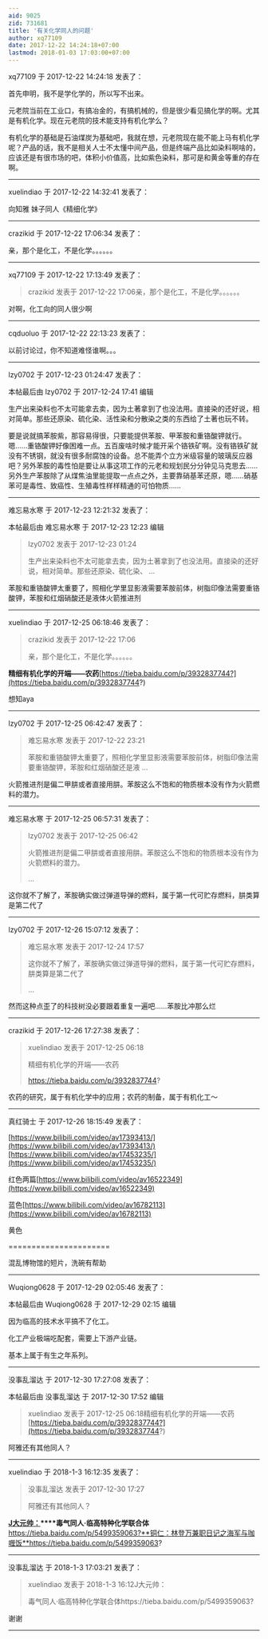 ```yaml
---
aid: 9025
zid: 731681
title: '有关化学同人的问题'
author: xq77109
date: 2017-12-22 14:24:18+07:00
lastmod: 2018-01-03 17:03:00+07:00
---
```


xq77109 于 2017-12-22 14:24:18 发表了：

首先申明，我不是学化学的，所以写不出来。

元老院当前在工业口，有搞冶金的，有搞机械的，但是很少看见搞化学的啊。尤其是有机化学。现在元老院的技术能支持有机化学么？

有机化学的基础是石油煤炭为基础吧，我就在想，元老院现在能不能上马有机化学呢？产品的话，我不是相关人士不太懂中间产品，但是终端产品比如染料啊啥的，应该还是有很市场的吧，体积小价值高，比如紫色染料，那可是和黄金等重的存在啊。

---------

xuelindiao 于 2017-12-22 14:32:41 发表了：

向知雅 妹子同人《精细化学》

---------

crazikid 于 2017-12-22 17:06:34 发表了：

亲，那个是化工，不是化学。。。。。。

---------

xq77109 于 2017-12-22 17:13:49 发表了：

> crazikid 发表于 2017-12-22 17:06亲，那个是化工，不是化学。。。。。。



对啊，化工向的同人很少啊

---------

cqduoluo 于 2017-12-22 22:13:23 发表了：

以前讨论过，你不知道难怪谁啊。。。

---------

lzy0702 于 2017-12-23 01:24:47 发表了：

本帖最后由 lzy0702 于 2017-12-24 17:41 编辑 

生产出来染料也不太可能拿去卖，因为土著拿到了也没法用。直接染的还好说，相对简单。那些还原染、硫化染、活性染和分散染之类的东西给了土著也玩不转。

要是说就搞苯胺紫，那容易得很，只要能提供苯胺、甲苯胺和重铬酸钾就行。嗯……重铬酸钾好像困难一点。五百废啥时候才能开采个铬铁矿啊。没有铬铁矿就没有不锈钢，就没有很多耐腐蚀的设备。总不能弄个立方米级容量的玻璃反应器吧？另外苯胺的毒性怕是要让从事这项工作的元老和规划民分分钟见马克思去……另外生产苯胺除了从煤焦油里能提取一点点之外，主要靠硝基苯还原，嗯……硝基苯可是毒性、致癌性、生殖毒性样样精通的可怕物质……

---------

难忘易水寒 于 2017-12-23 12:21:32 发表了：

本帖最后由 难忘易水寒 于 2017-12-23 12:23 编辑 


> 
> lzy0702 发表于 2017-12-23 01:24
> 
> 生产出来染料也不太可能拿去卖，因为土著拿到了也没法用。直接染的还好说，相对简单。那些还原染、硫化染、 ...



苯胺和重铬酸钾太重要了，照相化学里显影液需要苯胺前体，树脂印像法需要重铬酸钾，苯胺和红烟硝酸还是液体火箭推进剂

---------

xuelindiao 于 2017-12-25 06:18:46 发表了：

> crazikid 发表于 2017-12-22 17:06
> 
> 亲，那个是化工，不是化学。。。。。。



**精细有机化学的开端——农药**[https://tieba.baidu.com/p/3932837744?](https://tieba.baidu.com/p/3932837744?)

想知aya

---------

lzy0702 于 2017-12-25 06:42:47 发表了：

> 难忘易水寒 发表于 2017-12-22 23:21
> 
> 苯胺和重铬酸钾太重要了，照相化学里显影液需要苯胺前体，树脂印像法需要重铬酸钾，苯胺和红烟硝酸还是液 ...



火箭推进剂是偏二甲肼或者直接用肼。苯胺这么不饱和的物质根本没有作为火箭燃料的潜力。

---------

难忘易水寒 于 2017-12-25 06:57:31 发表了：

> lzy0702 发表于 2017-12-25 06:42
> 
> 火箭推进剂是偏二甲肼或者直接用肼。苯胺这么不饱和的物质根本没有作为火箭燃料的潜力。
> 
> ...



这你就不了解了，苯胺确实做过弹道导弹的燃料，属于第一代可贮存燃料，肼类算是第二代了

---------

lzy0702 于 2017-12-26 15:07:12 发表了：

> 难忘易水寒 发表于 2017-12-24 17:57
> 
> 这你就不了解了，苯胺确实做过弹道导弹的燃料，属于第一代可贮存燃料，肼类算是第二代了
> 
> ...



然而这种点歪了的科技树没必要跟着重复一遍吧……苯胺比冲那么烂

---------

crazikid 于 2017-12-26 17:27:38 发表了：

> xuelindiao 发表于 2017-12-25 06:18
> 
> 精细有机化学的开端——农药
> 
> https://tieba.baidu.com/p/3932837744?



农药的研究，属于有机化学中的应用；农药的制备，属于有机化工～

---------

真红骑士 于 2017-12-26 18:15:49 发表了：

[https://www.bilibili.com/video/av17393413/](https://www.bilibili.com/video/av17393413/)[https://www.bilibili.com/video/av17453235/](https://www.bilibili.com/video/av17453235/)

红色两篇[https://www.bilibili.com/video/av16522349](https://www.bilibili.com/video/av16522349)

蓝色[https://www.bilibili.com/video/av16782113](https://www.bilibili.com/video/av16782113)

黄色

======================

混乱博物馆的短片，洗碗有帮助

---------

Wuqiong0628 于 2017-12-29 02:05:46 发表了：

本帖最后由 Wuqiong0628 于 2017-12-29 02:15 编辑 

因为临高的技术水平搞不了化工。

化工产业极端吃配套，需要上下游产业链。

基本上属于有生之年系列。

---------

没事乱溜达 于 2017-12-30 17:27:08 发表了：

本帖最后由 没事乱溜达 于 2017-12-30 17:52 编辑 


> 
> xuelindiao 发表于 2017-12-25 06:18精细有机化学的开端——农药[https://tieba.baidu.com/p/3932837744?](https://tieba.baidu.com/p/3932837744?)



阿雅还有其他同人？

---------

xuelindiao 于 2018-1-3 16:12:35 发表了：

> 没事乱溜达 发表于 2017-12-30 17:27
> 
> 阿雅还有其他同人？



**[J大元帅：](https://tieba.baidu.com/home/main?un=J%E5%A4%A7%E5%85%83%E5%B8%85&ie=utf-8&fr=pb)****毒气同人·临高特种化学联合体**https://tieba.baidu.com/p/5499359063?**铜仁：林登万兼职日记之海军与咖喱饭**https://tieba.baidu.com/p/5499359063?

---------

没事乱溜达 于 2018-1-3 17:03:21 发表了：

> xuelindiao 发表于 2018-1-3 16:12J大元帅：
> 
> 毒气同人·临高特种化学联合体https://tieba.baidu.com/p/5499359063?



谢谢

---------

